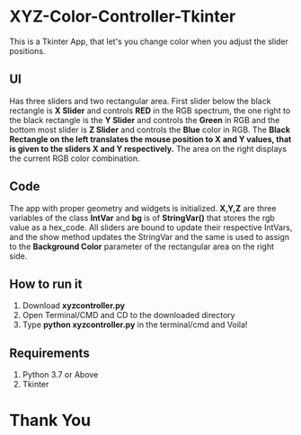 # XYZ-Color-Controller-Tkinter
This is a Tkinter App, that let's you change color when you adjust the slider positions.

## UI

Has three sliders and two rectangular area. First slider below the black rectangle is **X Slider** and controls **RED** in the RGB spectrum, the one right to the black rectangle is the **Y Slider** and controls the **Green** in RGB and the bottom most slider is **Z Slider** and controls the **Blue** color in RGB. The **Black Rectangle on the left translates the mouse position to X and Y values, that is given to the sliders X and Y respectively.** The area on the right displays the current RGB color combination.

## Code
The app with proper geometry and widgets is initialized. **X,Y,Z** are three variables of the class **IntVar** and **bg** is of **StringVar()** that stores the rgb value as a hex_code. All sliders are bound to update their respective IntVars, and the show method updates the StringVar and the same is used to assign to the **Background Color** parameter of the rectangular area on the right side.

## How to run it
1. Download **xyzcontroller.py**
2. Open Terminal/CMD and CD to the downloaded directory
3. Type **python xyzcontroller.py** in the terminal/cmd and Voila!

## Requirements
1. Python 3.7 or Above
2. Tkinter

# Thank You
